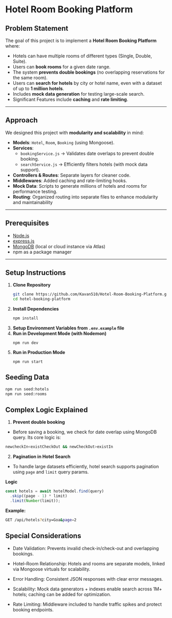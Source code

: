 # Hotel Room Booking Platform

## Problem Statement
The goal of this project is to implement a **Hotel Room Booking Platform** where:
- Hotels can have multiple rooms of different types (Single, Double, Suite).
- Users can **book rooms** for a given date range.
- The system **prevents double bookings** (no overlapping reservations for the same room).
- Users can **search for hotels** by city or hotel name, even with a dataset of up to **1 million hotels**.
- Includes **mock data generation** for testing large-scale search.
- Significant Features include **caching** and **rate limiting**.

---

## Approach
We designed this project with **modularity and scalability** in mind:
- **Models**: `Hotel`, `Room`, `Booking` (using Mongoose).
- **Services**:  
  - `bookingService.js` → Validates date overlaps to prevent double booking.  
  - `searchService.js` → Efficiently filters hotels (with mock data support).
- **Controllers & Routes**: Separate layers for cleaner code.
- **Middlewares**: Added caching and rate-limiting hooks.
- **Mock Data**: Scripts to generate millions of hotels and rooms for performance testing.
- **Routing**: Organized routing into separate files to enhance modularity and maintainability

---

## Prerequisites
- [Node.js](https://nodejs.org/) 
- [express.js](https://expressjs.com/)
- [MongoDB](https://www.mongodb.com/) (local or cloud instance via Atlas)
- npm  as a package manager

---

## Setup Instructions

1. **Clone Repository**
   ```bash
   git clone https://github.com/Kavan510/Hotel-Room-Booking-Platform.git
   cd hotel-booking-platform
   ```
2. **Install Dependencies**
    ```bash
   npm install
    ```
3. **Setup Environment Variables from  `.env.example` file**
4. **Run in Development Mode (with Nodemon)**
    ```
    npm run dev
    ```
5. **Run in Production Mode**
    ```
    npm run start
    ```
## Seeding Data

```bash
npm run seed:hotels
npm run seed:rooms
```
## Complex Logic Explained

1. **Prevent double booking** 
- Before saving a booking, we check for date overlap using MongoDB query. Its core logic is:
```bash
newcheckIn<existCheckOut && newCheckOut>existIn
```

2. **Pagination in Hotel Search**
- To handle large datasets efficiently, hotel search supports pagination using `page` and `limit` query params.

**Logic**
```js
const hotels = await hotelModel.find(query)
  .skip((page - 1) * limit)
  .limit(Number(limit));
```
**Example:**
```bash
GET /api/hotels?city=Goa&page=2
```

## Special Considerations

- Date Validation: Prevents invalid check-in/check-out and overlapping bookings.

- Hotel–Room Relationship: Hotels and rooms are separate models, linked via Mongoose virtuals for scalability.

- Error Handling: Consistent JSON responses with clear error messages.

- Scalability: Mock data generators + indexes enable search across 1M+ hotels; caching can be added for optimization.

- Rate Limiting: Middleware included to handle traffic spikes and protect booking endpoints.
